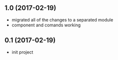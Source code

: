 ## 1.0 (2017-02-19) ##

* migrated all of the changes to a separated module
* component and comands working

## 0.1 (2017-02-19) ##

* init project